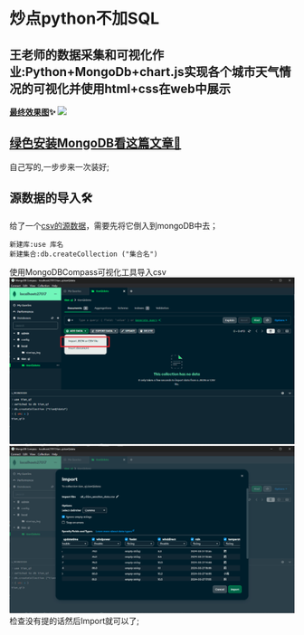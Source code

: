 # 炒点python不加SQL
## 王老师的数据采集和可视化作业:Python+MongoDb+chart.js实现各个城市天气情况的可视化并使用html+css在web中展示
**[最终效果图](./all_img/dome—OK.png)✨**
![](./all_img/dome—OK.png)
## [绿色安装MongoDB看这篇文章🧐](./mongo从安装到使用.md)
自己写的,一步步来一次装好;
## 源数据的导入🛠️
给了一个[csv的源数据](./csv源数据/all_cities_weather_data.csv)，需要先将它倒入到mongoDB中去；
```ssh
新建库:use 库名
新建集合:db.createCollection ("集合名")
```
使用MongoDBCompass可视化工具导入csv
![](./all_img/导入csv.png)
![](./all_img/导入csv2.png)
检查没有提的话然后Import就可以了;




